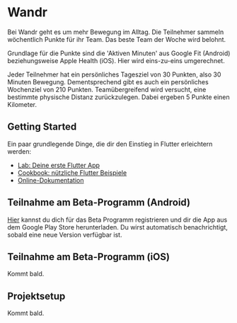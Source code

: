 # Wandr

Bei Wandr geht es um mehr Bewegung im Alltag. Die Teilnehmer sammeln wöchentlich Punkte für ihr Team. Das beste Team der Woche wird belohnt.

Grundlage für die Punkte sind die 'Aktiven Minuten' aus Google Fit (Android) beziehungsweise Apple Health (iOS). Hier wird eins-zu-eins umgerechnet.

Jeder Teilnehmer hat ein persönliches Tagesziel von 30 Punkten, also 30 Minuten Bewegung. Dementsprechend gibt es auch ein persönliches Wochenziel von 210 Punkten. Teamübergreifend wird versucht, eine bestimmte physische Distanz zurückzulegen. Dabei ergeben 5 Punkte einen Kilometer.

## Getting Started

Ein paar grundlegende Dinge, die dir den Einstieg in Flutter erleichtern werden:

- [Lab: Deine erste Flutter App](https://flutter.dev/docs/get-started/codelab)
- [Cookbook: nützliche Flutter Beispiele](https://flutter.dev/docs/cookbook)
- [Online-Dokumentation](https://flutter.dev/docs)

## Teilnahme am Beta-Programm (Android)
[Hier](https://play.google.com/apps/testing/com.mediabeam.fitness) kannst du dich für das Beta Programm registrieren und dir die App aus dem Google Play Store herunterladen. Du wirst automatisch benachrichtigt, sobald eine neue Version verfügbar ist.

## Teilnahme am Beta-Programm (iOS)

Kommt bald.

## Projektsetup

Kommt bald.